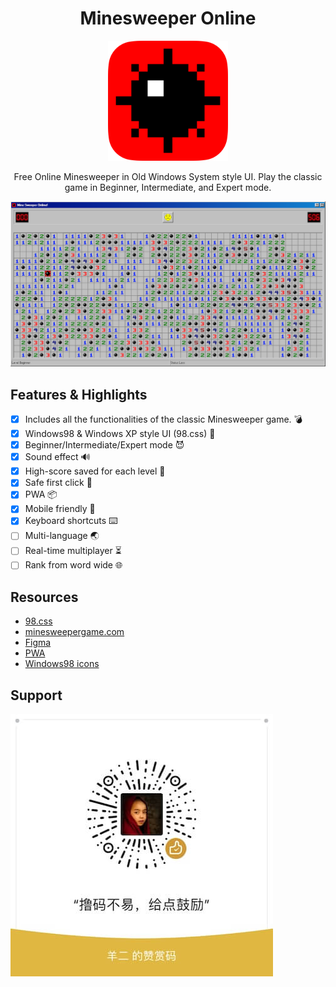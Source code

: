 <h1 align="center">Minesweeper Online</h1>

<p align="center">
<img src="/public/icons/android-chrome-192x192.png"/>
</p>
<p align="center">
   Free Online Minesweeper in Old Windows System style UI. Play the classic game in Beginner, Intermediate, and Expert mode.
</p>

![preview](/public/twitter-image.png)

## Features & Highlights

- [x] Includes all the functionalities of the classic Minesweeper game. 💣
- [x] Windows98 & Windows XP style UI (98.css) 💾
- [x] Beginner/Intermediate/Expert mode 😈
- [x] Sound effect 🔊
- [x] High-score saved for each level 🏁
- [x] Safe first click 🦺
- [x] PWA 📦
- [x] Mobile friendly 📱
- [x] Keyboard shortcuts ⌨️
- [ ] Multi-language 🌏
- [ ] Real-time multiplayer ⏳
- [ ] Rank from word wide 🌐

## Resources

- [98.css](https://jdan.github.io/98.css)
- [minesweepergame.com](https://minesweepergame.com)
- [Figma](<https://www.figma.com/file/HrRfanYL0SSWWJR4sCuaD5/Minesweeper-%E2%80%94-Interactive-Components-Demo-(Community)?node-id=1%3A63&mode=dev>)
- [PWA](https://ducanh-next-pwa.vercel.app/docs/next-pwa/getting-started)
- [Windows98 icons](https://win98icons.alexmeub.com/)

## Support

![reward](/public/ms/reward.jpg)

